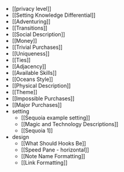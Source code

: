 
- [[privacy level]]
- [[Setting Knowledge Differential]]
- [[Adventuring]]
- [[Transitions]]
- [[Social Description]]
- [[Money]]
- [[Trivial Purchases]]
- [[Uniqueness]]
- [[Ties]]
- [[Adjacency]]
- [[Available Skills]]
- [[Oceans Style]]
- [[Physical Description]]
- [[Theme]]
- [[Impossible Purchases]]
- [[Major Purchases]]
- setting
	- [[Sequoia example setting]]
	- [[Magic and Technology Descriptions]]
	- [[Sequoia 1]]
- design
	- [[What Should Hooks Be]]
	- [[Speed Pane - horizontal]]
	- [[Note Name Formatting]]
	- [[Link Formatting]]
